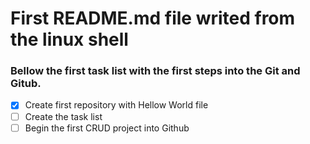 # First README.md file writed from the linux shell

### Bellow the first task list with the first steps into the Git and Gitub.

- [x] Create first repository with Hellow World file
- [ ] Create the task list
- [ ] Begin the first CRUD project into Github
